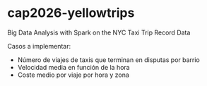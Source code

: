 # cap2026-yellowtrips
Big Data Analysis with Spark on the NYC Taxi Trip Record Data

Casos a implementar:

* Número de viajes de taxis que terminan en disputas por barrio
* Velocidad media en función de la hora
* Coste medio por viaje por hora y zona
